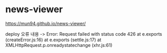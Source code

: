 # news-viewer

https://mun94.github.io/news-viewer/

deploy 오류 내용
->
Error: Request failed with status code 426
    at e.exports (createError.js:16)
    at e.exports (settle.js:17)
    at XMLHttpRequest.p.onreadystatechange (xhr.js:61)
